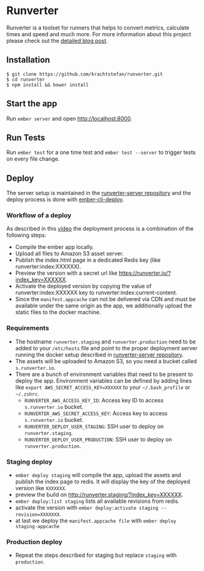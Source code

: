 # Runverter

Runverter is a toolset for runners that helps to convert metrics, calculate times and speed and much more. For more information about this project please check out the [detailed blog post](http://stefankracht.de/news/runverter).

## Installation

```
$ git clone https://github.com/krachtstefan/runverter.git
$ cd runverter
$ npm install && bower install
```

## Start the app

Run `ember server` and open [http://localhost:8000](http://localhost:8000).

## Run Tests

Run `ember test` for a one time test and `ember test --server` to trigger tests on every file change.

## Deploy

The server setup is maintained in the [runverter-server repository](https://github.com/krachtstefan/runverter-server) and the deploy process is done with [ember-cli-deploy](https://github.com/ember-cli/ember-cli-deploy).

### Workflow of a deploy

As described in this [video](https://youtu.be/MT0LKcVh6Rw) the deployment process is a combination of the following steps:

- Compile the ember app locally.
- Upload all files to Amazon S3 asset server.
- Publish the index.html page in a dedicated Redis key (like runverter:index:XXXXXX).
- Preview the version with a secret url like https://runverter.io/?index_key=XXXXXX.
- Activate the deployed version by copying the value of runverter:index:XXXXXX key to runverter:index:current-content.
- Since the `manifest.appcache` can not be delivered via CDN and must be available under the same origin as the app, we additionally upload the static files to the docker machine.

### Requirements

- The hostname `runverter.staging` and `runverter.production` need to be added to your `/etc/hosts` file and point to the proper deployment server running the docker setup described in [runverter-server repository](https://github.com/krachtstefan/runverter-server).
- The assets will be uploaded to Amazon S3, so you need a bucket called `s.runverter.io`.
- There are a bunch of environment variables that need to be present to deploy the app. Environment variables can be defined by adding lines like `export AWS_SECRET_ACCESS_KEY=XXXXXX` to your `~/.bash_profile` or `~/.zshrc`.
  - `RUNVERTER_AWS_ACCESS_KEY_ID`: Access key ID to access `s.runverter.io` bucket.
  - `RUNVERTER_AWS_SECRET_ACCESS_KEY`: Access key to access `s.runverter.io` bucket.
  - `RUNVERTER_DEPLOY_USER_STAGING`: SSH user to deploy on `runverter.staging`.
  - `RUNVERTER_DEPLOY_USER_PRODUCTION`: SSH user to deploy on `runverter.production`.

### Staging deploy

- `ember deploy staging` will compile the app, upload the assets and publish the index page to redis. It will display the key of the deployed version like `XXXXXXX`.
- preview the build on http://runverter.staging/?index_key=XXXXXX.
- `ember deploy:list staging` lists all available revisions from redis.
- activate the version with `ember deploy:activate staging --revision=XXXXXXX`.
- at last we deploy the `manifest.appcache file` with `ember deploy staging-appcache`

### Production deploy

- Repeat the steps described for staging but replace `staging` with `production`.
